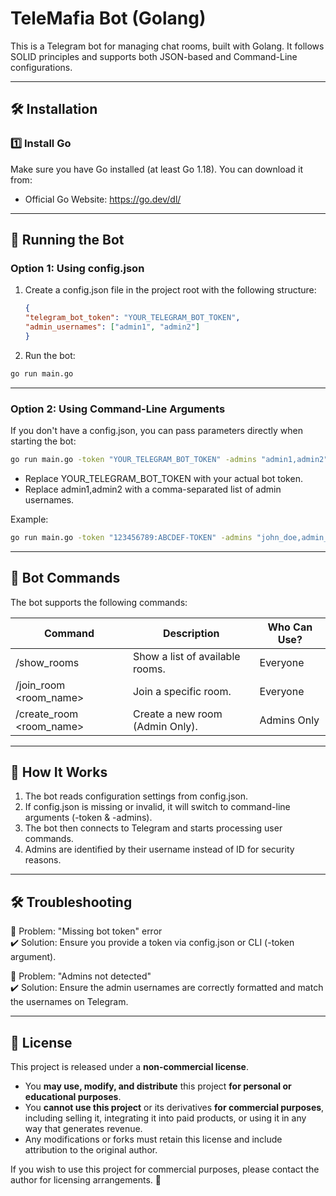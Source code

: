 # TeleMafia Bot (Golang)

This is a Telegram bot for managing chat rooms, built with Golang. It follows SOLID principles and supports both JSON-based and Command-Line configurations.

---

## 🛠 Installation

### 1️⃣ Install Go
Make sure you have Go installed (at least Go 1.18). You can download it from:
- Official Go Website: https://go.dev/dl/

---

## 🚀 Running the Bot

### Option 1: Using config.json
1. Create a config.json file in the project root with the following structure:
   ```json
   {
   "telegram_bot_token": "YOUR_TELEGRAM_BOT_TOKEN",
   "admin_usernames": ["admin1", "admin2"]
   }

2. Run the bot:

```sh
go run main.go
```

---

### Option 2: Using Command-Line Arguments
If you don't have a config.json, you can pass parameters directly when starting the bot:

```sh
go run main.go -token "YOUR_TELEGRAM_BOT_TOKEN" -admins "admin1,admin2"
```

- Replace YOUR_TELEGRAM_BOT_TOKEN with your actual bot token.
- Replace admin1,admin2 with a comma-separated list of admin usernames.

Example:

```sh
go run main.go -token "123456789:ABCDEF-TOKEN" -admins "john_doe,admin_user"
```

---

## 📝 Bot Commands
The bot supports the following commands:

| Command                   | Description                                 | Who Can Use?  |
|---------------------------|---------------------------------------------|--------------|
| /show_rooms              | Show a list of available rooms.             | Everyone    |
| /join_room <room_name>   | Join a specific room.                       | Everyone    |
| /create_room <room_name> | Create a new room (Admin Only).             | Admins Only |

---

## 🔧 How It Works
1. The bot reads configuration settings from config.json.
2. If config.json is missing or invalid, it will switch to command-line arguments (-token & -admins).
3. The bot then connects to Telegram and starts processing user commands.
4. Admins are identified by their username instead of ID for security reasons.

---

## 🛠 Troubleshooting
🔹 Problem: "Missing bot token" error  
✔️ Solution: Ensure you provide a token via config.json or CLI (-token argument).

🔹 Problem: "Admins not detected"  
✔️ Solution: Ensure the admin usernames are correctly formatted and match the usernames on Telegram.

---

## 📜 License
This project is released under a **non-commercial license**.

- You **may use, modify, and distribute** this project **for personal or educational purposes**.
- You **cannot use this project** or its derivatives **for commercial purposes**, including selling it, integrating it into paid products, or using it in any way that generates revenue.
- Any modifications or forks must retain this license and include attribution to the original author.

If you wish to use this project for commercial purposes, please contact the author for licensing arrangements. 🚀  
